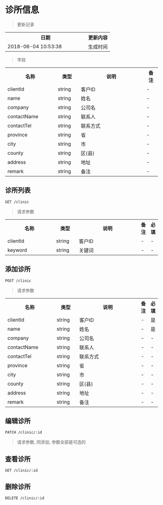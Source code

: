 # 诊所信息

> 更新记录

<table>
    <tr>
        <th style="width:250px;">日期</th>
        <th>更新内容</th>
    </tr>
    <tr>
        <td>2018-06-04 10:53:38</td>
        <td>生成时间</td>
    </tr>
</table>

> 字段

<table>
    <tr>
        <th style="width:150px;">名称</th>
        <th style="width:60px;">类型</th>
        <th style="width:200px;">说明</th>
        <th>备注</th>
    </tr>
    <tr>
        <td>clientId</td>
        <td>string</td>
        <td>客户ID</td>
        <td>-</td>
    </tr>
    <tr>
        <td>name</td>
        <td>string</td>
        <td>姓名</td>
        <td>-</td>
    </tr>
    <tr>
        <td>company</td>
        <td>string</td>
        <td>公司名</td>
        <td>-</td>
    </tr>
    <tr>
        <td>contactName</td>
        <td>string</td>
        <td>联系人</td>
        <td>-</td>
    </tr>
    <tr>
        <td>contactTel</td>
        <td>string</td>
        <td>联系方式</td>
        <td>-</td>
    </tr>
    <tr>
        <td>province</td>
        <td>string</td>
        <td>省</td>
        <td>-</td>
    </tr>
    <tr>
        <td>city</td>
        <td>string</td>
        <td>市</td>
        <td>-</td>
    </tr>
    <tr>
        <td>county</td>
        <td>string</td>
        <td>区(县)</td>
        <td>-</td>
    </tr>
    <tr>
        <td>address</td>
        <td>string</td>
        <td>地址</td>
        <td>-</td>
    </tr>
    <tr>
        <td>remark</td>
        <td>string</td>
        <td>备注</td>
        <td>-</td>
    </tr>
</table>

## 诊所列表

```
GET /clinic
```

>请求参数
<table>
    <tr>
        <th style="width:150px;">名称</th>
        <th style="width:60px;">类型</th>
        <th style="width:200px;">说明</th>
        <th>备注</th>
        <th>必填</th>
    </tr>
    <tr>
        <td>clientId</td>
        <td>string</td>
        <td>客户ID</td>
        <td>-</td>
        <td>-</td>
    </tr>
    <tr>
        <td>keyword</td>
        <td>string</td>
        <td>关键词</td>
        <td>-</td>
        <td>-</td>
    </tr>
</table>

## 添加诊所

```
POST /clinic
```

>请求参数
<table>
    <tr>
        <th style="width:150px;">名称</th>
        <th style="width:60px;">类型</th>
        <th style="width:200px;">说明</th>
        <th>备注</th>
        <th>必填</th>
    </tr>
    <tr>
        <td>clientId</td>
        <td>string</td>
        <td>客户ID</td>
        <td>-</td>
        <td>是</td>
    </tr>
    <tr>
        <td>name</td>
        <td>string</td>
        <td>姓名</td>
        <td>-</td>
        <td>是</td>
    </tr>
    <tr>
        <td>company</td>
        <td>string</td>
        <td>公司名</td>
        <td>-</td>
        <td>-</td>
    </tr>
    <tr>
        <td>contactName</td>
        <td>string</td>
        <td>联系人</td>
        <td>-</td>
        <td>-</td>
    </tr>
    <tr>
        <td>contactTel</td>
        <td>string</td>
        <td>联系方式</td>
        <td>-</td>
        <td>-</td>
    </tr>
    <tr>
        <td>province</td>
        <td>string</td>
        <td>省</td>
        <td>-</td>
        <td>-</td>
    </tr>
    <tr>
        <td>city</td>
        <td>string</td>
        <td>市</td>
        <td>-</td>
        <td>-</td>
    </tr>
    <tr>
        <td>county</td>
        <td>string</td>
        <td>区(县)</td>
        <td>-</td>
        <td>-</td>
    </tr>
    <tr>
        <td>address</td>
        <td>string</td>
        <td>地址</td>
        <td>-</td>
        <td>-</td>
    </tr>
    <tr>
        <td>remark</td>
        <td>string</td>
        <td>备注</td>
        <td>-</td>
        <td>-</td>
    </tr>
</table>

## 编辑诊所

```
PATCH /clinic/:id
```
>请求参数, 同添加, 参数全部是可选的

## 查看诊所

```
GET /clinic/:id
```

## 删除诊所

```
DELETE /clinic/:id
```
